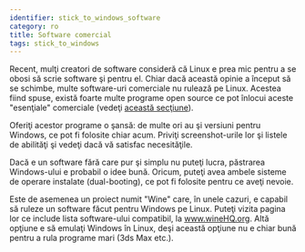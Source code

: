 ```yaml
---
identifier: stick_to_windows_software
category: ro
title: Software comercial
tags: stick_to_windows
---
```


Recent, mulţi creatori de software consideră că Linux e prea mic pentru a se obosi să scrie software şi pentru el. Chiar dacă această opinie a început să se schimbe, multe
software-uri comerciale nu rulează pe Linux.
Acestea fiind spuse, există foarte multe programe open source ce pot înlocui aceste "esenţiale" comerciale (vedeţi <a href="/items/warez/index_ro.php">această secţiune</a>).

Oferiţi acestor programe o şansă: de multe ori au şi versiuni pentru Windows, ce pot fi folosite chiar acum. Priviţi screenshot-urile lor şi listele de abilităţi şi vedeţi dacă vă satisfac necesităţile.

Dacă e un software fără care pur şi simplu nu puteţi lucra, păstrarea Windows-ului e probabil o idee bună. Oricum, puteţi avea ambele sisteme de operare instalate (dual-booting), ce pot fi folosite pentru ce aveţi nevoie.

Este de asemenea un proiect numit "Wine" care, în unele cazuri, e capabil să ruleze un software făcut pentru Windows pe Linux. Puteţi vizita pagina lor ce include lista software-ului compatibil, la <a href="http://www.winehq.org">www.wineHQ.org</a>. Altă opţiune e să emulaţi Windows în Linux, deşi această opţiune nu e chiar bună pentru a rula programe mari (3ds Max etc.).

